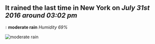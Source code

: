 ## It rained the last time in New York on *July 31st 2016 around 03:02 pm*
💧  **moderate rain** *Humidity 69%*

![moderate rain](http://openweathermap.org/img/w/10d.png)
